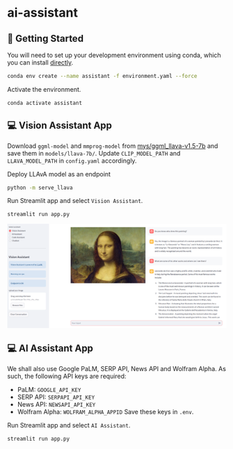 # ai-assistant

## 🔧 Getting Started

You will need to set up your development environment using conda, which you can install [directly](https://docs.conda.io/projects/conda/en/latest/user-guide/install/index.html).

```bash
conda env create --name assistant -f environment.yaml --force
```

Activate the environment.
```bash
conda activate assistant
```


## 💻 Vision Assistant App

Download `ggml-model` and `mmprog-model` from [mys/ggml_llava-v1.5-7b](https://huggingface.co/mys/ggml_llava-v1.5-7b) and save them in `models/llava-7b/`. Update `CLIP_MODEL_PATH` and `LLAVA_MODEL_PATH` in `config.yaml` accordingly.

Deploy LLAvA model as an endpoint
```bash
python -m serve_llava
```

Run Streamlit app and select `Vision Assistant`.
```bash
streamlit run app.py
```

![screenshot](./assets/screenshot.png)


## 💻 AI Assistant App

We shall also use Google PaLM, SERP API, News API and Wolfram Alpha. As such, the following API keys are required:
- PaLM: `GOOGLE_API_KEY`
- SERP API: `SERPAPI_API_KEY`
- News API: `NEWSAPI_API_KEY`
- Wolfram Alpha: `WOLFRAM_ALPHA_APPID`
Save these keys in `.env`.

Run Streamlit app and select `AI Assistant`.
```bash
streamlit run app.py
```

